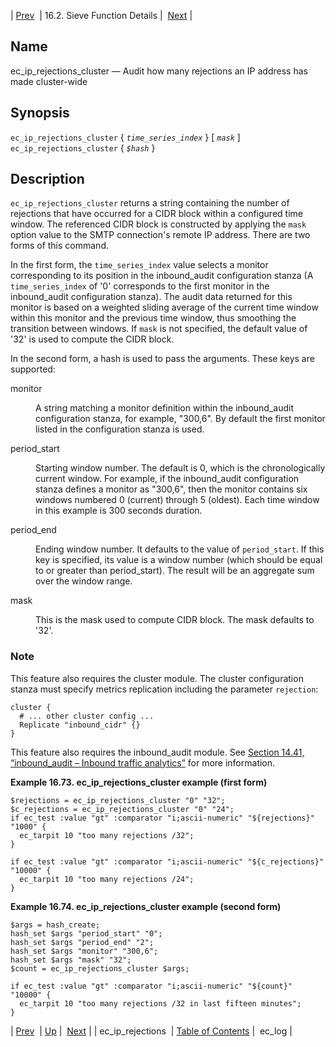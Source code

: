 | [Prev](sieve.ref.ec_ip_rejections)  | 16.2. Sieve Function Details |  [Next](sieve.ref.ec_log) |

<a name="sieve.ref.ec_ip_rejections_cluster"></a>
## Name

ec_ip_rejections_cluster — Audit how many rejections an IP address has made cluster-wide

## Synopsis

`ec_ip_rejections_cluster` { *`time_series_index`* } [ *`mask`* ]
`ec_ip_rejections_cluster` { *`$hash`* }

<a name="idp30173424"></a>
## Description

`ec_ip_rejections_cluster` returns a string containing the number of rejections that have occurred for a CIDR block within a configured time window. The referenced CIDR block is constructed by applying the `mask` option value to the SMTP connection's remote IP address. There are two forms of this command.

In the first form, the `time_series_index` value selects a monitor corresponding to its position in the inbound_audit configuration stanza (A `time_series_index` of '0' corresponds to the first monitor in the inbound_audit configuration stanza). The audit data returned for this monitor is based on a weighted sliding average of the current time window within this monitor and the previous time window, thus smoothing the transition between windows. If `mask` is not specified, the default value of '32' is used to compute the CIDR block.

In the second form, a hash is used to pass the arguments. These keys are supported:

<dl className="variablelist">

<dt>monitor</dt>

<dd>

A string matching a monitor definition within the inbound_audit configuration stanza, for example, "300,6". By default the first monitor listed in the configuration stanza is used.

</dd>

<dt>period_start</dt>

<dd>

Starting window number. The default is 0, which is the chronologically current window. For example, if the inbound_audit configuration stanza defines a monitor as "300,6", then the monitor contains six windows numbered 0 (current) through 5 (oldest). Each time window in this example is 300 seconds duration.

</dd>

<dt>period_end</dt>

<dd>

Ending window number. It defaults to the value of `period_start`. If this key is specified, its value is a window number (which should be equal to or greater than period_start). The result will be an aggregate sum over the window range.

</dd>

<dt>mask</dt>

<dd>

This is the mask used to compute CIDR block. The mask defaults to '32'.

</dd>

</dl>

### Note

This feature also requires the cluster module. The cluster configuration stanza must specify metrics replication including the parameter `rejection`:

```
cluster {
  # ... other cluster config ...
  Replicate "inbound_cidr" {}
}
```

This feature also requires the inbound_audit module. See [Section 14.41, “inbound_audit – Inbound traffic analytics”](modules.inbound_audit "14.41. inbound_audit – Inbound traffic analytics") for more information.

<a name="example.ec_ip_rejections_cluster"></a>

**Example 16.73. ec_ip_rejections_cluster example (first form)**

```
$rejections = ec_ip_rejections_cluster "0" "32";
$c_rejections = ec_ip_rejections_cluster "0" "24";
if ec_test :value "gt" :comparator "i;ascii-numeric" "${rejections}" "1000" {
  ec_tarpit 10 "too many rejections /32";
}

if ec_test :value "gt" :comparator "i;ascii-numeric" "${c_rejections}" "10000" {
  ec_tarpit 10 "too many rejections /24";
}
```

<a name="example.ec_ip_rejections_cluster.second"></a>

**Example 16.74. ec_ip_rejections_cluster example (second form)**

```
$args = hash_create;
hash_set $args "period_start" "0";
hash_set $args "period_end" "2";
hash_set $args "monitor" "300,6";
hash_set $args "mask" "32";
$count = ec_ip_rejections_cluster $args;

if ec_test :value "gt" :comparator "i;ascii-numeric" "${count}" "10000" {
  ec_tarpit 10 "too many rejections /32 in last fifteen minutes";
}
```

| [Prev](sieve.ref.ec_ip_rejections)  | [Up](sieve.ref.files) |  [Next](sieve.ref.ec_log) |
| ec_ip_rejections  | [Table of Contents](index) |  ec_log |
